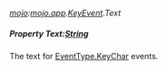 _[mojo](../../modules/mojo/mojo-module.md):[mojo.app](../../modules/mojo/mojo-app.md).[KeyEvent](../../modules/mojo/mojo-app-keyevent.md).Text_
##### Property Text:[String](../../modules/wonkey/wonkey-types-string.md)
The text for [EventType.KeyChar](mojo-app-keyevent-eventtype.keychar.md) events.
